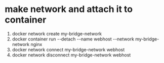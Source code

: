 # make network and attach it to container

1. docker network create my-bridge-network
2. docker container run --detach --name webhost --network my-bridge-network nginx
3. docker network connect my-bridge-network webhost
4. docker network disconnect my-bridge-network webhost